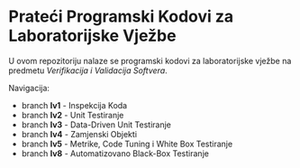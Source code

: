 # Prateći Programski Kodovi za Laboratorijske Vježbe

U ovom repozitoriju nalaze se programski kodovi za laboratorijske vježbe na predmetu *Verifikacija i Validacija Softvera*.

Navigacija:

- branch **lv1** - Inspekcija Koda
- branch **lv2** - Unit Testiranje
- branch **lv3** - Data-Driven Unit Testiranje
- branch **lv4** - Zamjenski Objekti
- branch **lv5** - Metrike, Code Tuning i White Box Testiranje
- branch **lv8** - Automatizovano Black-Box Testiranje
